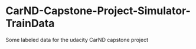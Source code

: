 # CarND-Capstone-Project-Simulator-TrainData
Some labeled data for the udacity CarND capstone project
